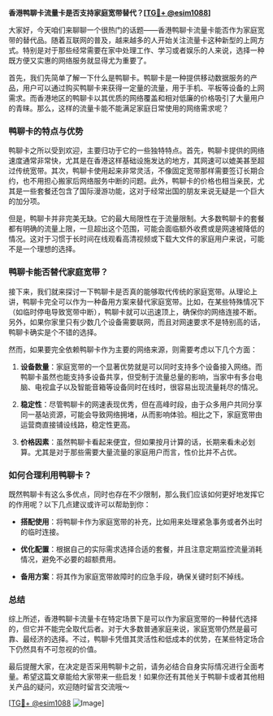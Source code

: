 **香港鸭聊卡流量卡是否支持家庭宽带替代？[[TG💪+ @esim1088](https://t.me/s/esim1088)]**

大家好，今天咱们来聊聊一个很热门的话题——香港鸭聊卡流量卡能否作为家庭宽带的替代品。随着互联网的普及，越来越多的人开始关注流量卡这种新型的上网方式。特别是对于那些经常需要在家中处理工作、学习或者娱乐的人来说，选择一种既方便又实惠的网络服务就显得尤为重要了。

首先，我们先简单了解一下什么是鸭聊卡。鸭聊卡是一种提供移动数据服务的产品，用户可以通过购买鸭聊卡来获得一定量的流量，用于手机、平板等设备的上网需求。而香港地区的鸭聊卡以其优质的网络覆盖和相对低廉的价格吸引了大量用户的青睐。那么，这样的流量卡能不能满足家庭日常使用的网络需求呢？

### **鸭聊卡的特点与优势**

鸭聊卡之所以受到欢迎，主要归功于它的一些独特特点。首先，鸭聊卡提供的网络速度通常非常快，尤其是在香港这样基础设施发达的地方，其网速可以媲美甚至超过传统宽带。其次，鸭聊卡使用起来非常灵活，不像固定宽带那样需要签订长期合约，也不用担心搬家后网络服务中断的问题。此外，鸭聊卡的价格也相当亲民，尤其是一些套餐还包含了国际漫游功能，这对于经常出国的朋友来说无疑是一个巨大的加分项。

但是，鸭聊卡并非完美无缺。它的最大局限性在于流量限制。大多数鸭聊卡的套餐都有明确的流量上限，一旦超出这个范围，可能会面临额外收费或是网速被降低的情况。这对于习惯于长时间在线观看高清视频或下载大文件的家庭用户来说，可能不是一个理想的选择。

### **鸭聊卡能否替代家庭宽带？**

接下来，我们就来探讨一下鸭聊卡是否真的能够取代传统的家庭宽带。从理论上讲，鸭聊卡完全可以作为一种备用方案来替代家庭宽带。比如，在某些特殊情况下（如临时停电导致宽带中断），鸭聊卡就可以迅速顶上，确保你的网络连接不断。另外，如果你家里只有少数几个设备需要联网，而且对网速要求不是特别高的话，鸭聊卡确实是个不错的选择。

然而，如果要完全依赖鸭聊卡作为主要的网络来源，则需要考虑以下几个方面：

1. **设备数量**：家庭宽带的一个显著优势就是可以同时支持多个设备接入网络。而鸭聊卡虽然也能支持多设备共享，但受制于流量总量的影响，当家中有多台电脑、电视盒子以及智能音箱等设备同时在线时，很容易出现流量耗尽的情况。
   
2. **稳定性**：尽管鸭聊卡的网速表现优秀，但在高峰时段，由于众多用户共同分享同一基站资源，可能会导致网络拥堵，从而影响体验。相比之下，家庭宽带由运营商直接铺设线路，稳定性更高。

3. **价格因素**：虽然鸭聊卡看起来便宜，但如果按月计算的话，长期来看未必划算。尤其是对于那些需要大量流量的家庭用户而言，性价比并不占优。

### **如何合理利用鸭聊卡？**

既然鸭聊卡有这么多优点，同时也存在不少限制，那么我们应该如何更好地发挥它的作用呢？以下几点建议或许可以帮助到你：

- **搭配使用**：将鸭聊卡作为家庭宽带的补充，比如用来处理紧急事务或者外出时的临时连接。
  
- **优化配置**：根据自己的实际需求选择合适的套餐，并且注意定期监控流量消耗情况，避免不必要的超额费用。

- **备用方案**：将其作为家庭宽带故障时的应急手段，确保关键时刻不掉线。

### **总结**

综上所述，香港鸭聊卡流量卡在特定场景下是可以作为家庭宽带的一种替代选择的，但它并不能完全取代后者。对于大多数普通家庭来说，家庭宽带仍然是最可靠、最经济的选择。不过，鸭聊卡凭借其灵活性和低成本的优势，在某些特定场合下仍然具有不可忽视的价值。

最后提醒大家，在决定是否采用鸭聊卡之前，请务必结合自身实际情况进行全面考量。希望这篇文章能给大家带来一些启发！如果你还有其他关于鸭聊卡或者其他相关产品的疑问，欢迎随时留言交流哦～ 

[[TG💪+ @esim1088](https://t.me/s/esim1088) ![Image](https://i.postimg.cc/4NQfJmqS/Snipaste-2025-05-13-00-14-12.png)]